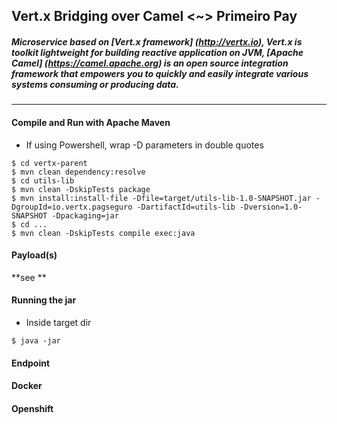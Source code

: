 ## **Vert.x Bridging over Camel <~> Primeiro Pay**

##### Microservice based on [Vert.x framework] (http://vertx.io), Vert.x is toolkit lightweight for building reactive application on JVM, [Apache Camel] (https://camel.apache.org) is an open source integration framework that empowers you to quickly and easily integrate various systems consuming or producing data. 
---
#### Compile and Run with Apache Maven
* If using Powershell, wrap -D parameters in double quotes
````
$ cd vertx-parent
$ mvn clean dependency:resolve
$ cd utils-lib
$ mvn clean -DskipTests package 
$ mvn install:install-file -Dfile=target/utils-lib-1.0-SNAPSHOT.jar -DgroupId=io.vertx.pagseguro -DartifactId=utils-lib -Dversion=1.0-SNAPSHOT -Dpackaging=jar
$ cd ...
$ mvn clean -DskipTests compile exec:java 
````
#### Payload(s)
**see **

#### Running the jar
* Inside target dir
````
$ java -jar
````
#### Endpoint 


#### Docker 


#### Openshift
